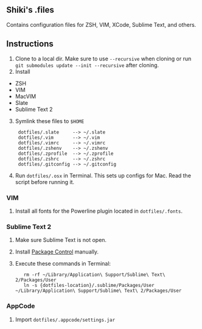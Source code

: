 ## Shiki's .files

Contains configuration files for ZSH, VIM, XCode, Sublime Text, and others.


## Instructions

1. Clone to a local dir. Make sure to use `--recursive` when cloning or run `git submodules update --init --recursive` after cloning.
2. Install
  * ZSH
  * VIM
  * MacVIM
  * Slate
  * Sublime Text 2
3. Symlink these files to `$HOME`

        dotfiles/.slate     --> ~/.slate
        dotfiles/.vim       --> ~/.vim
        dotfiles/.vimrc     --> ~/.vimrc
        dotfiles/.zshenv    --> ~/.zshenv
        dotfiles/.zprofile  --> ~/.zprofile
        dotfiles/.zshrc     --> ~/.zshrc
        dotfiles/.gitconfig --> ~/.gitconfig

4. Run `dotfiles/.osx` in Terminal. This sets up configs for Mac. Read the script before running it.

###  VIM

  1. Install all fonts for the Powerline plugin located in `dotfiles/.fonts`.

### Sublime Text 2

  1. Make sure Sublime Text is not open.
  2. Install [Package Control](http://wbond.net/sublime_packages/package_control/installation) manually.
  3. Execute these commands in Terminal:

            rm -rf ~/Library/Application\ Support/Sublime\ Text\ 2/Packages/User
            ln -s {dotfiles-location}/.sublime/Packages/User ~/Library/Application\ Support/Sublime\ Text\ 2/Packages/User

### AppCode

  1. Import `dotfiles/.appcode/settings.jar`


